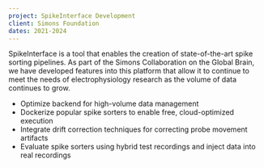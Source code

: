 ```yaml
---
project: SpikeInterface Development
client: Simons Foundation
dates: 2021-2024
---
```

SpikeInterface is a tool that enables the creation of state-of-the-art spike sorting pipelines. As part of the Simons Collaboration on the Global Brain, we have developed features into this platform that allow it to continue to meet the needs of electrophysiology research as the volume of data continues to grow.

* Optimize backend for high-volume data management
* Dockerize popular spike sorters to enable free, cloud-optimized execution
* Integrate drift correction techniques for correcting probe movement artifacts
* Evaluate spike sorters using hybrid test recordings and inject data into real recordings